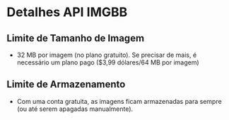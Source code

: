 # Detalhes API IMGBB

## Limite de Tamanho de Imagem
- 32 MB por imagem (no plano gratuito).
Se precisar de mais, é necessário um plano pago ($3,99 dólares/64 MB por imagem)

## Limite de Armazenamento
- Com uma conta gratuita, as imagens ficam armazenadas para sempre (ou até serem apagadas manualmente).